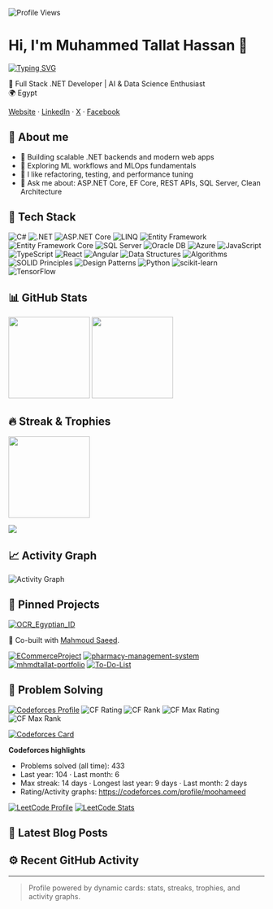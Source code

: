 ![Profile Views](https://komarev.com/ghpvc/?username=MhmdTalat&color=0e75b6&style=flat)

# Hi, I'm Muhammed Tallat Hassan 👋

[![Typing SVG](https://readme-typing-svg.demolab.com?font=Fira+Code&pause=1500&color=1AD1FF&center=true&vCenter=true&width=600&lines=Full+Stack+.NET+Developer;AI+%26+Data+Science+Enthusiast;Always+learning+and+improving+myself&v=2)](https://git.io/typing-svg)

🎯 Full Stack .NET Developer | AI & Data Science Enthusiast  
🌍 Egypt

[Website](https://mhmdtallat-portfolio.web.app/) · [LinkedIn](https://www.linkedin.com/in/muhammed-tallat-a440881b7) · [X](https://twitter.com/MHMD_TAL3AT) · [Facebook](https://www.facebook.com/mohamed.Tallat.104203)

## 🙋 About me
- 🔭 Building scalable .NET backends and modern web apps
- 🤖 Exploring ML workflows and MLOps fundamentals
- 🧪 I like refactoring, testing, and performance tuning
- 💬 Ask me about: ASP.NET Core, EF Core, REST APIs, SQL Server, Clean Architecture

## 🧰 Tech Stack
![C#](https://img.shields.io/badge/C%23-239120?style=flat&logo=csharp&logoColor=white)
![.NET](https://img.shields.io/badge/.NET-512BD4?style=flat&logo=dotnet&logoColor=white)
![ASP.NET Core](https://img.shields.io/badge/ASP.NET%20Core-5C2D91?style=flat&logo=dotnet&logoColor=white)
![LINQ](https://img.shields.io/badge/LINQ-512BD4?style=flat&logo=dotnet&logoColor=white)
![Entity Framework](https://img.shields.io/badge/Entity%20Framework-512BD4?style=flat&logo=dotnet&logoColor=white)
![Entity Framework Core](https://img.shields.io/badge/EF%20Core-512BD4?style=flat&logo=dotnet&logoColor=white)
![SQL Server](https://img.shields.io/badge/SQL%20Server-CC2927?style=flat&logo=microsoftsqlserver&logoColor=white)
![Oracle DB](https://img.shields.io/badge/Oracle%20DB-F80000?style=flat&logo=oracle&logoColor=white)
![Azure](https://img.shields.io/badge/Azure-0078D4?style=flat&logo=microsoftazure&logoColor=white)
![JavaScript](https://img.shields.io/badge/JavaScript-F7DF1E?style=flat&logo=javascript&logoColor=222)
![TypeScript](https://img.shields.io/badge/TypeScript-3178C6?style=flat&logo=typescript&logoColor=white)
![React](https://img.shields.io/badge/React-20232A?style=flat&logo=react&logoColor=61DAFB)
![Angular](https://img.shields.io/badge/Angular-DD0031?style=flat&logo=angular&logoColor=white)
![Data Structures](https://img.shields.io/badge/Data%20Structures-0A66C2?style=flat&logoColor=white)
![Algorithms](https://img.shields.io/badge/Algorithms-0A66C2?style=flat&logoColor=white)
![SOLID Principles](https://img.shields.io/badge/SOLID%20Principles-1ABC9C?style=flat&logoColor=white)
![Design Patterns](https://img.shields.io/badge/Design%20Patterns-2C3E50?style=flat&logoColor=white)
![Python](https://img.shields.io/badge/Python-3776AB?style=flat&logo=python&logoColor=white)
![scikit-learn](https://img.shields.io/badge/scikit--learn-F7931E?style=flat&logo=scikitlearn&logoColor=white)
![TensorFlow](https://img.shields.io/badge/TensorFlow-FF6F00?style=flat&logo=tensorflow&logoColor=white)

## 📊 GitHub Stats
<p align="left">
  <img height="160" src="https://github-readme-stats.vercel.app/api?username=MhmdTalat&show_icons=true&theme=tokyonight&hide_border=true" />
  <img height="160" src="https://github-readme-stats.vercel.app/api/top-langs/?username=MhmdTalat&layout=compact&theme=tokyonight&hide_border=true" />
</p>

## 🔥 Streak & Trophies
<p align="left">
  <img height="160" src="https://streak-stats.demolab.com?user=MhmdTalat&theme=tokyonight&hide_border=true" />
</p>
<p align="left">
  <img src="https://github-profile-trophy.vercel.app/?username=MhmdTalat&theme=onedark&no-frame=true&column=7" />
</p>

## 📈 Activity Graph
![Activity Graph](https://github-readme-activity-graph.vercel.app/graph?username=MhmdTalat&theme=tokyo-night&hide_border=true)

## 📌 Pinned Projects
[![OCR_Egyptian_ID](https://github-readme-stats.vercel.app/api/pin/?username=mahmoud6171&repo=OCR_Egyptian_ID&theme=tokyonight)](https://github.com/mahmoud6171/OCR_Egyptian_ID)

🤝 Co-built with [Mahmoud Saeed](https://github.com/mahmoud6171).

[![ECommerceProject](https://github-readme-stats.vercel.app/api/pin/?username=MhmdTalat&repo=ECommerceProject&theme=tokyonight)](https://github.com/MhmdTalat/ECommerceProject)
[![pharmacy-management-system](https://github-readme-stats.vercel.app/api/pin/?username=MhmdTalat&repo=pharmacy-management-system&theme=tokyonight)](https://github.com/MhmdTalat/pharmacy-management-system)
[![mhmdtallat-portfolio](https://github-readme-stats.vercel.app/api/pin/?username=MhmdTalat&repo=mhmdtallat-portfolio&theme=tokyonight)](https://github.com/MhmdTalat/mhmdtallat-portfolio)
[![To-Do-List](https://github-readme-stats.vercel.app/api/pin/?username=MhmdTalat&repo=To-Do-List&theme=tokyonight)](https://github.com/MhmdTalat/To-Do-List)

## 🧩 Problem Solving
[![Codeforces Profile](https://img.shields.io/badge/Codeforces-Profile-1F8ACB?style=flat&logo=codeforces&logoColor=white)](https://codeforces.com/profile/moohameed)
![CF Rating](https://img.shields.io/badge/dynamic/json?cacheSeconds=300&url=https://codeforces.com/api/user.info%3Fhandles%3Dmoohameed&query=$.result[0].rating&label=Codeforces%20Rating&logo=codeforces&color=1F8ACB&v=2)
![CF Rank](https://img.shields.io/badge/dynamic/json?cacheSeconds=300&url=https://codeforces.com/api/user.info%3Fhandles%3Dmoohameed&query=$.result[0].rank&label=Codeforces%20Rank&logo=codeforces&color=1F8ACB&v=2)
![CF Max Rating](https://img.shields.io/badge/dynamic/json?cacheSeconds=300&url=https://codeforces.com/api/user.info%3Fhandles%3Dmoohameed&query=$.result[0].maxRating&label=Max%20Rating&logo=codeforces&color=1F8ACB&v=2)
![CF Max Rank](https://img.shields.io/badge/dynamic/json?cacheSeconds=300&url=https://codeforces.com/api/user.info%3Fhandles%3Dmoohameed&query=$.result[0].maxRank&label=Max%20Rank&logo=codeforces&color=1F8ACB&v=2)

[![Codeforces Card](https://codeforces-readme-stats.vercel.app/api/card?username=moohameed&theme=tokyonight)](https://codeforces.com/profile/moohameed)

**Codeforces highlights**
- Problems solved (all time): <!-- CF_SOLVED_START -->433<!-- CF_SOLVED_END -->
- Last year: 104 · Last month: 6
- Max streak: 14 days · Longest last year: 9 days · Last month: 2 days
- Rating/Activity graphs: https://codeforces.com/profile/moohameed

[![LeetCode Profile](https://img.shields.io/badge/LeetCode-Profile-FFA116?style=flat&logo=leetcode&logoColor=white)](https://leetcode.com/u/mhmd_Tal3at90/)
[![LeetCode Stats](https://leetcard.jacoblin.cool/mhmd_Tal3at90?theme=dark&font=Fira%20Code&ext=heatmap&border=0&v=2)](https://leetcode.com/u/mhmd_Tal3at90/)

## 📰 Latest Blog Posts
<!-- BLOG-POST-LIST:START -->
<!-- BLOG-POST-LIST:END -->

## ⚙️ Recent GitHub Activity
<!--START_SECTION:activity-->
<!--END_SECTION:activity-->

---

> Profile powered by dynamic cards: stats, streaks, trophies, and activity graphs.
